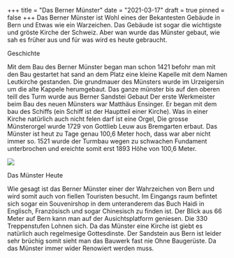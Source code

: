 +++
title = "Das Berner Münster"
date = "2021-03-17"
draft = true
pinned = false
+++
Das Berner Münster ist Wohl eines der Bekantesten Gebäude in Bern und Etwas wie ein Warzeichen. Das Gebäude ist sogar die wichtigste und gröste Kirche der Schweiz. Aber wan wurde das Münster gebaut, wie sah es früher aus und für was wird es heute gebraucht.

Geschichte

Mit dem Bau des Berner Münster began man schon 1421 befohr man mit den Bau gestartet hat sand an dem Platz eine kleine Kapelle mit dem Namen Leutkirche gestanden. Die grundmauer des Münsters wurde im Urzeigersin um die alte Kappele herumgebaut. Das ganze münster bis auf den oberen teill des Turm wurde aus Berner Sandstei Gebaut Der erste Werkmeister beim Bau des neuen Münsters war Matthäus Ensinger. Er began mit dem bau des Schiffs (ein Schiff ist der Hauptteil einer Kirche). Was in einer Kirche natürlich auch nicht felen darf ist eine Orgel, Die grosse Münsterorgel wurde 1729 von Gottlieb Leuw aus Bremgarten erbaut. Das Münster ist heut zu Tage genau 100,6 Meter hoch, dass war aber nicht immer so. 1521 wurde der Turmbau wegen zu schwachen Fundament unterbrochen und ereichte somit erst 1893 Höhe von 100,6 Meter. 

![](1.jpg)

Das Münster Heute

Wie gesagt ist das Berner Münster einer der Wahrzeichen von Bern und wird somit auch von fiellen Touristen besucht. Im Eingangs raum befintet sich sogar ein Souvenirshop in dem unteranderem das Buch Haidi in Englisch, Französisch und sogar Chinesisch zu finden ist. Der Blick aus 66 Meter auf Bern kann man auf der Ausichtsplatform geniesen. Die 330 Treppenstufen Lohnen sich. Da das Münster eine Kirche ist giebt es natürlich auch regelmesige Gottesdinste. Der Sandstein aus Bern ist leider sehr brüchig somit sieht man das Bauwerk fast nie Ohne Baugerüste. Da das Münster immer wider Renowiert werden muss.